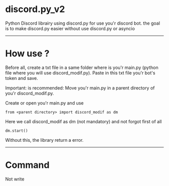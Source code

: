 # discord.py_v2
Python Discord librairy using discord.py for use you'r discord bot. the goal is to make discord.py easier without use discord.py or asyncio

---------------------------------------------------------------------
# How use ?

Before all, create a txt file in a same folder where is you'r main.py (python file where you will use discord_modif.py).
Paste in this txt file you'r bot's token and save.

Important: is recommended:
Move you'r main.py in a parent directory of you'r discord_modif.py.

Create or open you'r main.py and use 
```
from <parent directory> import discord_modif as dm 
```
Here we call discord_modif as dm (not mandatory)
and not forgot first of all
```
dm.start()
```
Without this, the library return a error.

--------------------------------------------------------

# Command

Not write
